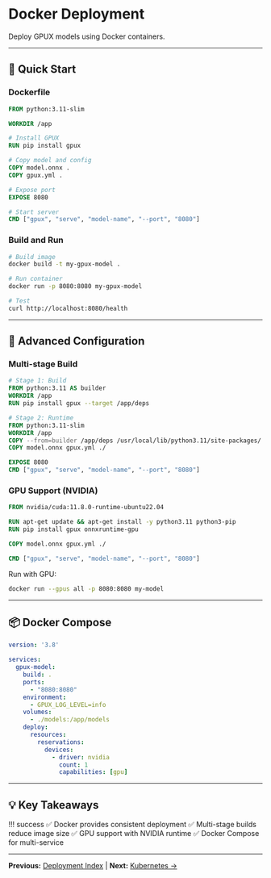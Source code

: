 # Docker Deployment

Deploy GPUX models using Docker containers.

---

## 🎯 Quick Start

### Dockerfile

```dockerfile
FROM python:3.11-slim

WORKDIR /app

# Install GPUX
RUN pip install gpux

# Copy model and config
COPY model.onnx .
COPY gpux.yml .

# Expose port
EXPOSE 8080

# Start server
CMD ["gpux", "serve", "model-name", "--port", "8080"]
```

### Build and Run

```bash
# Build image
docker build -t my-gpux-model .

# Run container
docker run -p 8080:8080 my-gpux-model

# Test
curl http://localhost:8080/health
```

---

## 🔧 Advanced Configuration

### Multi-stage Build

```dockerfile
# Stage 1: Build
FROM python:3.11 AS builder
WORKDIR /app
RUN pip install gpux --target /app/deps

# Stage 2: Runtime
FROM python:3.11-slim
WORKDIR /app
COPY --from=builder /app/deps /usr/local/lib/python3.11/site-packages/
COPY model.onnx gpux.yml ./

EXPOSE 8080
CMD ["gpux", "serve", "model-name", "--port", "8080"]
```

### GPU Support (NVIDIA)

```dockerfile
FROM nvidia/cuda:11.8.0-runtime-ubuntu22.04

RUN apt-get update && apt-get install -y python3.11 python3-pip
RUN pip install gpux onnxruntime-gpu

COPY model.onnx gpux.yml ./

CMD ["gpux", "serve", "model-name", "--port", "8080"]
```

Run with GPU:
```bash
docker run --gpus all -p 8080:8080 my-model
```

---

## 📦 Docker Compose

```yaml
version: '3.8'

services:
  gpux-model:
    build: .
    ports:
      - "8080:8080"
    environment:
      - GPUX_LOG_LEVEL=info
    volumes:
      - ./models:/app/models
    deploy:
      resources:
        reservations:
          devices:
            - driver: nvidia
              count: 1
              capabilities: [gpu]
```

---

## 💡 Key Takeaways

!!! success
    ✅ Docker provides consistent deployment
    ✅ Multi-stage builds reduce image size
    ✅ GPU support with NVIDIA runtime
    ✅ Docker Compose for multi-service

---

**Previous:** [Deployment Index](index.md) | **Next:** [Kubernetes →](kubernetes.md)
